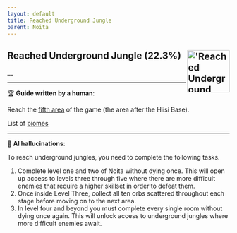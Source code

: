```yaml
---
layout: default
title: Reached Underground Jungle
parent: Noita
---
```


## Reached Underground Jungle (22.3%) <img align="right" src="https://cdn.cloudflare.steamstatic.com/steamcommunity/public/images/apps/881100/5183ddeee913f877125231433214d75809f2721b.jpg" alt="'Reached Underground Jungle' achievement icon" width="96" height="96">

__

---

:trophy: **Guide written by a human**:

Reach the [fifth area](https://noita.wiki.com/wiki/Underground_Jungle) of the game (the area after the Hiisi Base). 

List of [biomes](https://noita.wiki.gg/wiki/Biomes)

---

:robot: **AI hallucinations**:

To reach underground jungles, you need to complete the following tasks.

1. Complete level one and two of Noita without dying once. This will open up access to levels three through five where there are more difficult enemies that require a higher skillset in order to defeat them.
2. Once inside Level Three, collect all ten orbs scattered throughout each stage before moving on to the next area.
3. In level four and beyond you must complete every single room without dying once again. This will unlock access to underground jungles where more difficult enemies await.
